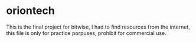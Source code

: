 # oriontech
This is the final project for bitwise, I had to find resources from the internet, this file is only for practice porpuses,
prohibit for commercial use.
